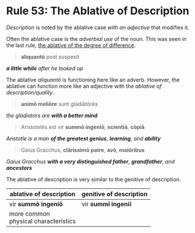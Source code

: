 # Rule 53: The Ablative of Description

_Description_ is noted by the ablative case _with an adjective_ that modifies it.

Often the ablative case is the _adverbial use_ of the noun.  This was seen in the last rule, [the ablative of the degree of difference](rules52.md).

> **aliquantō** post suspexit

_**a little while** after he looked up_

The ablative _aliquantō_ is functioning here like an adverb.  However, the ablative can function more like an adjective with the _ablative of description/quality_.

> **animō meliōre** sunt gladiātōrēs

_the gladiators are **with a better mind**_

> Aristotelēs est vir **summō ingeniō**, **scientiā**, **cōpiā**

_Aristotle is a man **of the greatest genius**, **learning**, and **ability**_

> Gaius Gracchus, **clārissimō patre**, **avō**, **maiōribus**

_Gaius Gracchus **with a very distinguished father**, **grandfather**, and **ancestors**_

The ablative of description is very similar to the genitive of description.

| ablative of description | genitive of description |
| --- | --- |
| vir **summō ingeniō** | vir **summī ingeniī** |
| more common <br /> physical characteristics | |